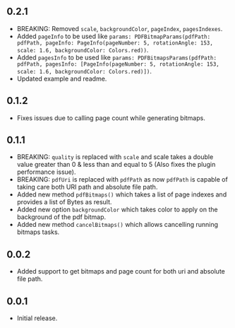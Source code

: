 ## 0.2.1

* BREAKING: Removed `scale`, `backgroundColor`, `pageIndex`, `pagesIndexes`.
* Added `pageInfo` to be used like `params: PDFBitmapParams(pdfPath: pdfPath, pageInfo: PageInfo(pageNumber: 5, rotationAngle: 153, scale: 1.6, backgroundColor: Colors.red))`.
* Added `pagesInfo` to be used like `params: PDFBitmapsParams(pdfPath: pdfPath, pagesInfo: [PageInfo(pageNumber: 5, rotationAngle: 153, scale: 1.6, backgroundColor: Colors.red)])`.
* Updated example and readme.

## 0.1.2

* Fixes issues due to calling page count while generating bitmaps.

## 0.1.1

* BREAKING: `quality` is replaced with `scale` and scale takes a double value greater than 0 & less than and equal to 5 (Also fixes the plugin performance issue).
* BREAKING: `pdfUri` is replaced with `pdfPath` as now `pdfPath` is capable of taking care both URI path and absolute file path.
* Added new method `pdfBitmaps()` which takes a list of page indexes and provides a list of Bytes as result.
* Added new option `backgroundColor` which takes color to apply on the background of the pdf bitmap.
* Added new method `cancelBitmaps()` which allows cancelling running bitmaps tasks.

## 0.0.2

* Added support to get bitmaps and page count for both uri and absolute file path.

## 0.0.1

* Initial release.
